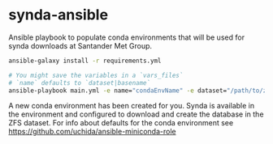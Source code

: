 # synda-ansible

Ansible playbook to populate conda environments that will be used for synda downloads at Santander Met Group.

```bash
ansible-galaxy install -r requirements.yml

# You might save the variables in a `vars_files`
# `name` defaults to `dataset|basename`
ansible-playbook main.yml -e name="condaEnvName" -e dataset="/path/to/zfs/mountpoint" -e openid="OPENID" -e password="PASSWORD"
```

A new conda environment has been created for you. Synda is available in the environment and configured to download and create the database in the ZFS dataset.
For info about defaults for the conda environment see https://github.com/uchida/ansible-miniconda-role
